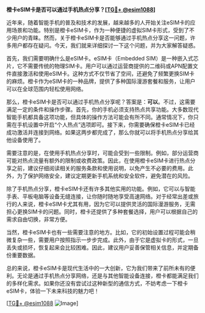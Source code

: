 **橙卡eSIM卡是否可以通过手机热点分享？[[TG💪+ @esim1088](https://t.me/s/esim1088)]**

近年来，随着智能手机的普及和技术的发展，越来越多的人开始关注eSIM卡的应用场景和功能。特别是橙卡eSIM卡，作为一种便捷的虚拟SIM卡形式，受到了不少用户的青睐。然而，关于橙卡eSIM卡是否能够通过手机热点分享这一问题，许多用户都存在疑问。今天，我们就来详细探讨一下这个问题，并为大家解答疑惑。

首先，我们需要明确什么是eSIM卡。eSIM卡（Embedded SIM）是一种嵌入式芯片，它不需要传统的物理SIM卡。用户可以通过运营商提供的二维码或APN配置文件直接激活和使用eSIM卡。这种方式不仅节省了空间，还避免了频繁更换SIM卡的麻烦。橙卡作为eSIM卡的一种品牌，提供了多种国际漫游套餐和服务，让用户可以在全球范围内轻松使用网络。

那么，橙卡eSIM卡是否可以通过手机热点分享呢？答案是：**可以**。不过，这需要满足一定的条件和操作步骤。首先，你的手机必须支持热点共享功能。大多数现代智能手机都具备这项功能，但具体的操作方法可能会有所不同。通常情况下，你只需在手机设置中开启“个人热点”选项即可。接下来，你需要确保橙卡eSIM卡已经成功激活并连接到网络。如果这两步都完成了，那么你就可以将手机热点分享给其他设备使用了。

需要注意的是，在使用手机热点分享时，可能会受到一些限制。例如，部分运营商可能对热点流量有额外的限制或收费政策。因此，在使用橙卡eSIM卡进行热点分享之前，建议仔细阅读相关的服务条款和使用说明，以免产生不必要的费用。此外，为了保护网络安全，建议定期更新手机系统和安全软件，避免潜在的风险。

除了手机热点分享，橙卡eSIM卡还有许多其他实用的功能。例如，它可以与智能手表、平板电脑等设备无缝连接，让你随时随地享受高速网络。对于经常出差或旅行的人来说，橙卡eSIM卡尤其有用，因为它可以提供灵活的国际漫游服务，无需担心更换SIM卡的问题。同时，橙卡还提供了多种套餐选择，用户可以根据自己的需求自由切换，非常方便。

当然，橙卡eSIM卡也有一些需要注意的地方。比如，它的初始设置过程可能会稍微复杂一些，需要用户按照指示一步步完成。此外，由于它是虚拟卡的形式，一旦丢失或损坏，恢复起来会比较困难。因此，建议用户妥善保管相关信息，并定期备份重要数据。

总的来说，橙卡eSIM卡是现代生活中的一大创新，它为我们带来了前所未有的便利。无论是通过手机热点分享网络，还是与其他智能设备连接，橙卡都能满足我们的多样化需求。如果你还没有尝试过这种新型的通信方式，不妨考虑一下橙卡eSIM卡，体验一下未来科技的魅力吧！

[[TG💪+ @esim1088](https://t.me/s/esim1088) ![Image](https://i.postimg.cc/4NQfJmqS/Snipaste-2025-05-13-00-14-12.png)]